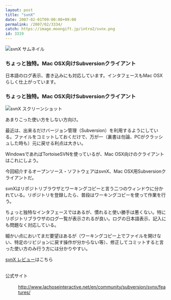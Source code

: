 ```yaml
---
layout: post
title: "svnX"
date: 2007-02-01T09:00:00+09:00
permalink: /2007/02/3334/
catch: https://image.moongift.jp/intro2/svnx.png
id: 3319
---
```

 ![svnX サムネイル](https://image.moongift.jp/intro2/svnx.t.png "svnX サムネイル")
  

### ちょっと独特。Mac OSX向けSubversionクライアント
  
日本語のログ表示、書き込みにも対応しています。インタフェースもMac OSXらしく仕上がっています。  
<!--more-->  

### ちょっと独特。Mac OSX向けSubversionクライアント
  

![svnX スクリーンショット](https://image.moongift.jp/intro2/svnx.png "svnX スクリーンショット")

  

あまりこった使い方をしない方向け。

  

最近は、出来るだけバージョン管理（Subversion）を利用するようにしている。ファイルをコミットしておくだけで、万が一（裏書は勿論、PCがクラッシュした時も）元に戻せる利点は大きい。

  

WindowsであればTortoiseSVNを使っているが、Mac OSX向けのクライアントはこれにしよう。

  

今回紹介するオープンソース・ソフトウェアはsvnX、Mac OSX用Subversionクライアントだ。

  

svnXはリポジトリブラウザとワーキングコピーと言う二つのウィンドウに分かれている。リポジトリを登録したら、普段はワーキングコピーを使って作業を行う。

  

ちょっと独特なインタフェースではあるが、慣れると使い勝手は悪くない。特にリポジトリブラウザのログ一覧が表示されるが良い。ログの日本語表示、記入にも問題なく対応している。

  

細かい点においてまだ要望はあるが（ワーキングコピー上でファイルを開けない、特定のリビジョンに戻す操作が分からない等）、修正してコミットすると言った使い方のみ行う方には分かりやすい。

  

[svnX レビュー](http://oss.moongift.jp/review/i-3337.html)はこちら

  
<dl>
<br><dt>公式サイト</dt>
<br><dd><a href="http://www.lachoseinteractive.net/en/community/subversion/svnx/features/" target="_blank">http://www.lachoseinteractive.net/en/community/subversion/svnx/features/</a></dd>
<br>
</dl>